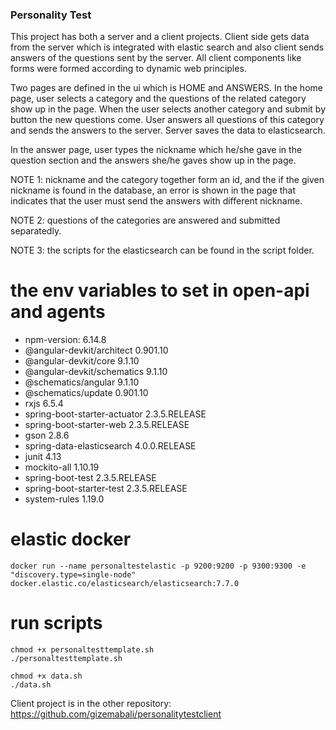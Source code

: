 ### Personality Test

This project has both a server and a client projects. Client side gets data from the server which is integrated 
with elastic search and also client sends answers of the questions sent by the server. All client components like 
forms were formed according to dynamic web principles. 

Two pages are defined in the ui which is HOME and ANSWERS. In the home page, user selects a category and 
the questions of the related category show up in the page. When the user selects another category and 
submit by button the new questions come. User answers all questions of this category and sends the answers to the server. 
Server saves the data to elasticsearch.

In the answer page, user types the nickname which he/she gave in the question section and the answers she/he gaves show up in the page.

NOTE 1: nickname and the category together form an id, and the if the given nickname is found in the database, an error is shown 
in the page that indicates that the user must send the answers with different nickname.

NOTE 2: questions of the categories are answered and submitted separatedly.

NOTE 3: the scripts for the elasticsearch can be found in the script folder. 

# the env variables to set in open-api and agents

- npm-version: 6.14.8
- @angular-devkit/architect    0.901.10
- @angular-devkit/core         9.1.10
- @angular-devkit/schematics   9.1.10
- @schematics/angular          9.1.10
- @schematics/update           0.901.10
- rxjs                         6.5.4
- spring-boot-starter-actuator 2.3.5.RELEASE
- spring-boot-starter-web      2.3.5.RELEASE
- gson 2.8.6
- spring-data-elasticsearch 4.0.0.RELEASE
- junit 4.13
- mockito-all  1.10.19
- spring-boot-test 2.3.5.RELEASE
- spring-boot-starter-test 2.3.5.RELEASE
- system-rules 1.19.0

# elastic docker

```
docker run --name personaltestelastic -p 9200:9200 -p 9300:9300 -e "discovery.type=single-node" docker.elastic.co/elasticsearch/elasticsearch:7.7.0
```

# run scripts
```
chmod +x personaltesttemplate.sh
./personaltesttemplate.sh

```

```
chmod +x data.sh
./data.sh

```

Client project is in the other repository: https://github.com/gizemabali/personalitytestclient
